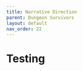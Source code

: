 ```yaml
---
title: Narrative Direction
parent: Dungeon Survivors
layout: default
nav_order: 22
---
```


# Testing

